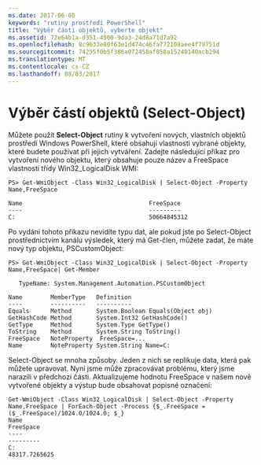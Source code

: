 ```yaml
---
ms.date: 2017-06-05
keywords: "rutiny prostředí PowerShell"
title: "Výběr části objektů, vyberte objekt"
ms.assetid: 72e64b1a-d351-4500-9da3-24d8a71d7a92
ms.openlocfilehash: 8c9633e80f63e1d474c46fa772108aee4f79751d
ms.sourcegitcommit: 74255f0b5f386a072458af058a15240140acb294
ms.translationtype: MT
ms.contentlocale: cs-CZ
ms.lasthandoff: 08/03/2017
---
```

# <a name="selecting-parts-of-objects-select-object"></a>Výběr částí objektů (Select-Object)
Můžete použít **Select-Object** rutiny k vytvoření nových, vlastních objektů prostředí Windows PowerShell, které obsahují vlastnosti vybrané objekty, které budete používat při jejich vytváření. Zadejte následující příkaz pro vytvoření nového objektu, který obsahuje pouze název a FreeSpace vlastnosti třídy Win32_LogicalDisk WMI:

```
PS> Get-WmiObject -Class Win32_LogicalDisk | Select-Object -Property Name,FreeSpace

Name                                    FreeSpace
----                                    ---------
C:                                      50664845312
```

Po vydání tohoto příkazu nevidíte typu dat, ale pokud jste po Select-Object prostřednictvím kanálu výsledek, který má Get-člen, můžete zadat, že máte nový typ objektu, PSCustomObject:

```
PS> Get-WmiObject -Class Win32_LogicalDisk | Select-Object -Property Name,FreeSpace| Get-Member

   TypeName: System.Management.Automation.PSCustomObject

Name        MemberType   Definition
----        ----------   ----------
Equals      Method       System.Boolean Equals(Object obj)
GetHashCode Method       System.Int32 GetHashCode()
GetType     Method       System.Type GetType()
ToString    Method       System.String ToString()
FreeSpace   NoteProperty  FreeSpace=...
Name        NoteProperty System.String Name=C:
```

Select-Object se mnoha způsoby. Jeden z nich se replikuje data, která pak můžete upravovat. Nyní jsme může zpracovávat problému, který jsme narazili v předchozí části. Aktualizujeme hodnotu FreeSpace v našem nově vytvořené objekty a výstup bude obsahovat popisné označení:

```
Get-WmiObject -Class Win32_LogicalDisk | Select-Object -Property Name,FreeSpace | ForEach-Object -Process {$_.FreeSpace = ($_.FreeSpace)/1024.0/1024.0; $_}
Name                                                                  FreeSpace
----                                                                  ---------
C:                                                                48317.7265625
```

